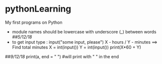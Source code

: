 # pythonLearning
My first programs on Python

* module names should be lowercase with underscore (_) between words
##*5/12/18*
* to get input type : input("some input, please") 
X - hours / Y - minutes ==> Find total minutes
X = int(input())
Y = int(input())
print(X*60 + Y)

##*9/12/18*
print(a, end = " ") #will print with " " in the end

